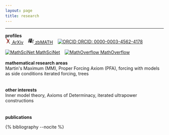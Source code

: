 ```yaml
---
layout: page
title: research
---
```

<hr>
<strong>profiles</strong>  
<div style="display: flex; flex-wrap: wrap; gap: 15px; align-items: center;">
    <a href="http://arxiv.org/a/mohammadpour_r_1" target="_blank">
        <img src="/_static/favicon-arxiv.png" alt="ArXiv" width="18" height="18"> ArXiv
    </a>
     <a href="https://zbmath.org/authors/?ml=3&ml-1-f=any&ml-1-v=&ml-1-op=and&ml-2-f=ln&ml-2-v=mohammadpour&ml-2-op=and&ml-3-f=fn&ml-3-v=rahman" target="_blank">
        <img src="/_static/zbmath.svg" alt="zbMATH" width="18" height="18"> zbMATH
    </a>
    <a href="https://orcid.org/0000-0003-4562-4178" target="_blank">
        <img src="https://upload.wikimedia.org/wikipedia/commons/0/06/ORCID_iD.svg" alt="ORCID" width="18" height="18"> ORCID: 0000-0003-4562-4178
    </a>
    <a href="https://mathscinet.ams.org/mathscinet/author?authorId=1240707" target="_blank">
        <img src="https://mathscinet.ams.org/favicon.ico" alt="MathSciNet" width="18" height="18"> MathSciNet
    </a>
    <a href="https://mathoverflow.net/users/38866/rahman-m" target="_blank">
        <img src="https://cdn.sstatic.net/Sites/mathoverflow/Img/favicon.ico" alt="MathOverflow" width="18" height="18"> MathOverflow
    </a>
</div>
<br>
<strong>mathematical research areas</strong> 
<br>
Martin's Maximum (MM), Proper Forcing Axiom (PFA), forcing with models as side conditions iterated forcing, trees 
<div style="height: 0.5cm;"></div>
<br>
<strong>other interests</strong> 
<br>
Inner model theory, Axioms of Determinacy, iterated ultrapower constructions
<div style="height: 0.5cm;"></div>
<br>
<strong>publications</strong>  
<style>
.publications {
  margin: 20px 0;
}
.publication {
  margin-bottom: 20px;
  padding-bottom: 10px;
  border-bottom: 1px solid #eee;
}
</style>

{% bibliography --nocite %}
